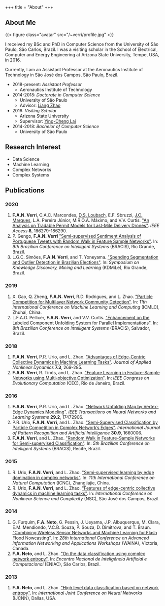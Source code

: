 +++
title = "About"
+++

## About Me

{{< figure class="avatar" src="/~verri/profile.jpg" >}}

I received my BSc and PhD in Computer Science from the University of São Paulo,
São Carlos, Brazil. I was a visiting scholar in the School of Electrical,
Computer and Energy Engineering at Arizona State University, Tempe, USA, in
2016.

Currently, I am an Assistant Professor at the Aeronautics Institute of
Technology in São José dos Campos, São Paulo, Brazil.

- 2018-present: *Assistant Professor*
  - Aeronautics Institute of Technology
- 2014-2018: *Doctorate in Computer Science*
  - University of São Paulo
  - Advisor: [Liang Zhao](http://dcm.ffclrp.usp.br/~zhao/)
- 2016: *Visiting Scholar*
  - Arizona State University
  - Supervisor: [Ying-Cheng Lai](http://chaos1.la.asu.edu/~yclai/)
- 2014-2018: *Bachelor of Computer Science*
  - University of São Paulo

## Research Interest

- Data Science
- Machine Learning
- Complex Networks
- Complex Systems

## Publications

### 2020

1. **F.A.N. Verri**, C.A.C. Marcondes, [D.S. Loubach](http://www.comp.ita.br/~dloubach/), E.F. Sbruzzi, [J.C. Marques](http://www.comp.ita.br/~johnny/), L.A. Pereira Júnior, M.R.O.A. Máximo, and V.V. Curtis. ["An Analysis on Tradable Permit Models for Last-Mile Delivery Drones"](https://doi.org/10.1109/ACCESS.2020.3030612). *IEEE Access* **8**, 186279-186290.
1. P. Gengo, **F.A.N. Verri** ["Semi-supervised Sentiment Analysis of Portuguese Tweets with Random Walk in Feature Sample Networks"](https://doi.org/10.1007/978-3-030-61377-8_42). In: *9th Brazilian Conference on Intelligent Systems* (BRACIS), Rio Grande, Brazil.
1. L.G.C. Simões, **F.A.N. Verri**, and T. Yoneyama. ["Spending Segmentation and Outlier Detection in Brazilian Elections"](https://doi.org/10.5753/kdmile.2020.11960). In: *Symposium on Knowledge Discovery, Mining and Learning* (KDMiLe), Rio Grande, Brazil.

### 2019

1. X. Gao, Q. Zheng, **F.A.N. Verri**, R.D. Rodrigues, and L. Zhao. ["Particle Competition for Multilayer Network Community Detection"](https://doi.org/10.1145/3318299.3318320). In: *11th International Conference on Machine Learning and Computing* (ICMLC), Zhuhai, China.
1. L.F.A.O. Pellicer, **F.A.N. Verri**, and V.V. Curtis. ["Enhancement on the Labeled Component Unfolding System for Parallel Implementations"](https://doi.org/10.1109/BRACIS.2019.00142). In: *8th Brazilian Conference on Intelligent Systems* (BRACIS), Salvador, Brazil.

### 2018

1. **F.A.N. Verri**, P.R. Urio, and L. Zhao. ["Advantages of Edge-Centric Collective Dynamics in Machine Learning Tasks"](https://doi.org/10.5890/jand.2018.09.005). *Journal of Applied Nonlinear Dynamics* **7.3**, 269-285.
1. **F.A.N. Verri**, R. Tinós, and L. Zhao. ["Feature Learning in Feature-Sample Networks using Multi-objective Optimization"](https://doi.org/10.1109/CEC.2018.8477891). In: *IEEE Congress on Evolutionary Computation* (CEC), Rio de Janeiro, Brazil.

### 2016

1. **F.A.N. Verri**, P.R. Urio, and L. Zhao. ["Network Unfolding Map by Vertex-Edge Dynamics Modeling"](https://doi.org/10.1109/tnnls.2016.2626341). *IEEE Transactions on Neural Networks and Learning Systems* **29.2**, 17472906.
1. P.R. Urio, **F.A.N. Verri**, and L. Zhao. ["Semi-Supervised Classification by Particle Competition in Complex Network’s Edges"](https://doi.org/10.1142/S0218001416600065). *International Journal of Pattern Recognition and Artificial Intelligence* **30.9**, 1660006.
1. **F.A.N. Verri**, and L. Zhao. ["Random Walk in Feature-Sample Networks for Semi-supervised Classification"](https://doi.org/10.1109/bracis.2016.051). In: *5th Brazilian Conference on Intelligent Systems* (BRACIS), Recife, Brazil.

### 2015

1. R. Urio, **F.A.N. Verri**, and L. Zhao. ["Semi-supervised learning by edge domination in complex networks"](https://doi.org/10.1109/ICNC.2015.7378041). In: *11th International Conference on Natural Computation* (ICNC), Zhangjiajie, China.
1. R. Urio, **F.A.N. Verri**, and L. Zhao. ["Features of edge-centric collective dynamics in machine learning tasks"](https://doi.org/10.20906/CPS/NSC2016-0003). In: *International Conference on Nonlinear Science and Complexity* (NSC), São José dos Campos, Brazil.

### 2014

1. G. Furquim, **F.A. Neto**, G. Pessin, J. Ueyama, J.P. Albuquerque, M. Clara, E.M. Mendiondo, V.C.B. Souza, P. Souza, D. Dimitrova, and T. Braun. ["Combining Wireless Sensor Networks and Machine Learning for Flash Flood Nowcasting"](https://doi.org/10.1109/waina.2014.21). In: *28th International Conference on Advanced Information Networking and Applications Workshops* (WAINA), Victoria, Canada.
1. **F.A. Neto**, and L. Zhao. ["On the data classification using complex network entropy"](https://repositorio.usp.br/item/002691708). In: *Encontro Nacional de Inteligência Artificial e Computacional* (ENIAC), São Carlos, Brazil.

### 2013

1. **F.A. Neto**, and L. Zhao. ["High level data classification based on network entropy"](https://doi.org/10.1109/IJCNN.2013.6707042). In: *International Joint Conference on Neural Networks* (IJCNN), Dallas, USA.
